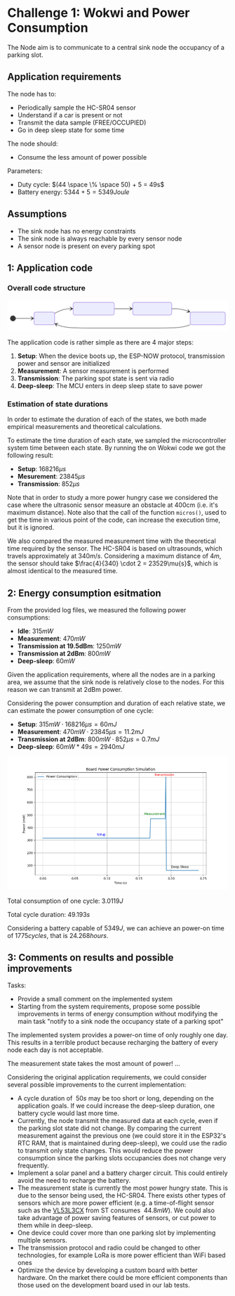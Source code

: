 # Challenge 1: Wokwi and Power Consumption

The Node aim is to communicate to a central sink node the occupancy of a parking slot.

## Application requirements

The node has to:
- Periodically sample the HC-SR04 sensor
- Understand if a car is present or not
- Transmit the data sample (FREE/OCCUPIED)
- Go in deep sleep state for some time

The node should:
- Consume the less amount of power possible

Parameters:
- Duty cycle: $(44 \space \% \space 50) + 5 = 49s$
- Battery energy: $5344 + 5 = 5349Joule$

## Assumptions

- The sink node has no energy constraints
- The sink node is always reachable by every sensor node
- A sensor node is present on every parking spot

## 1: Application code

### Overall code structure

![](state_diagram.svg)

The application code is rather simple as there are 4 major steps:
1. **Setup**: When the device boots up, the ESP-NOW protocol, transmission power and sensor are initialized
2. **Measurement**: A sensor measurement is performed
3. **Transmission**: The parking spot state is sent via radio
4. **Deep-sleep**: The MCU enters in deep sleep state to save power

### Estimation of state durations

In order to estimate the duration of each of the states, we both made empirical measurements and theoretical calculations.

To estimate the time duration of each state, we sampled the microcontroller system time between each state. By running the on Wokwi code we got the following result:
- **Setup**: $168216\mu{s}$
- **Mesurement**: $23845\mu{s}$
- **Transmission**: $852\mu{s}$

Note that in order to study a more power hungry case we considered the case where the ultrasonic sensor measure an obstacle at 400cm (i.e. it's maximum distance). Note also that the call of the function `micros()`, used to get the time in various point of the code, can increase the execution time, but it is ignored.

We also compared the measured measurement time with the theoretical time required by the sensor. The HC-SR04 is based on ultrasounds, which travels approximately at $340m/s$. Considering a maximum distance of $4m$, the sensor should take $\frac{4}{340} \cdot 2 = 23529\mu{s}$, which is almost identical to the measured time.

## 2: Energy consumption esitmation

From the provided log files, we measured the following power consumptions:
- **Idle**: $315mW$
- **Measurement**: $470mW$
- **Transmission at 19.5dBm**: $1250mW$
- **Transmission at 2dBm**: $800mW$
- **Deep-sleep**: $60mW$

Given the application requirements, where all the nodes are in a parking area, we assume that the sink node is relatively close to the nodes. For this reason we can transmit at 2dBm power.

Considering the power consumption and duration of each relative state, we can estimate the power consumption of one cycle:
- **Setup**: $315mW \cdot 168216\mu{s} = 60mJ$
- **Measurement**: $470mW \cdot 23845\mu{s} = 11.2mJ$
- **Transmission at 2dBm**: $800mW \cdot 852\mu{s} = 0.7mJ$
- **Deep-sleep**: $60mW * 49s = 2940mJ$

![](estimated_power_consumption.png)

Total consumption of one cycle: $3.0119J$

Total cycle duration: $49.193s$

Considering a battery capable of $5349J$, we can achieve an power-on time of $1775cycles$, that is $24.268hours$.

## 3: Comments on results and possible improvements

Tasks:
- Provide a small comment on the implemented system
- Starting from the system requirements, propose some possible improvements in terms of energy consumption without modifying the main task "notify to a sink node the occupancy state of a parking spot"

The implemented system provides a power-on time of only roughly one day. This results in a terrible product because recharging the battery of every node each day is not acceptable.

The measurement state takes the most amount of power! ...

Considering the original application requirements, we could consider several possible improvements to the current implementation:
- A cycle duration of $~50s$ may be too short or long, depending on the application goals. If we could increase the deep-sleep duration, one battery cycle would last more time.
- Currently, the node transmit the measured data at each cycle, even if the parking slot state did not change. By comparing the current measurement against the previous one (we could store it in the ESP32's RTC RAM, that is maintained during deep-sleep), we could use the radio to transmit only state changes. This would reduce the power consumption since the parking slots occupancies does not change very frequently.
- Implement a solar panel and a battery charger circuit. This could entirely avoid the need to recharge the battery.
- The measurement state is currently the most power hungry state. This is due to the sensor being used, the HC-SR04. There exists other types of sensors which are more power efficient (e.g. a time-of-flight sensor such as the [VL53L3CX](https://www.google.com/url?sa=t&rct=j&q=&esrc=s&source=web&cd=&cad=rja&uact=8&ved=2ahUKEwj10vPO1oCFAxUyiP0HHXg1Bd4QFnoECBEQAQ&url=https%3A%2F%2Fwww.st.com%2Fresource%2Fen%2Fdatasheet%2Fvl53l3cx.pdf&usg=AOvVaw20QK3Kygxh3pnP4ZW6VR6d&opi=89978449) from ST consumes $~44.8mW$). We could also take advantage of power saving features of sensors, or cut power to them while in deep-sleep.
- One device could cover more than one parking slot by implementing multiple sensors.
- The transmission protocol and radio could be changed to other technologies, for example LoRa is more power efficient than WiFi based ones
- Optimize the device by developing a custom board with better hardware. On the market there could be more efficient components than those used on the development board used in our lab tests.
